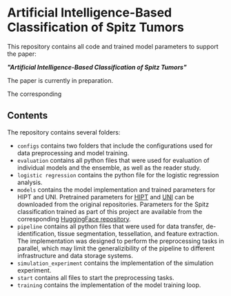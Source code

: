 # Artificial Intelligence-Based Classification of Spitz Tumors
This repository contains all code and trained model parameters to support the paper:  

***"Artificial Intelligence-Based Classification of Spitz Tumors"***  

The paper is currently in preparation.

The corresponding 

## Contents
The repository contains several folders:
- `configs` contains two folders that include the configurations used for data preprocessing and model training.
- `evaluation` contains all python files that were used for evaluation of individual models and the ensemble, as well as the reader study. 
- `logistic regression` contains the python file for the logistic regression analysis.
- `models` contains the model implementation and trained parameters for HIPT and UNI.
Pretrained parameters for [HIPT](https://github.com/mahmoodlab/HIPT) and [UNI](https://github.com/mahmoodlab/UNI) can be downloaded from the original repositories.
Parameters for the Spitz classification trained as part of this project are available from the corresponding [HuggingFace repository](https://huggingface.co/RTLucassen/spitz_classification).
- `pipeline` contains all python files that were used for data transfer, de-identification, tissue segmentation, tessellation, and feature extraction. 
The implementation was designed to perform the preprocessing tasks in parallel, 
which may limit the generalizibility of the pipeline to different infrastructure and data storage systems.
- `simulation_experiment` contains the implementation of the simulation experiment.
- `start` contains all files to start the preprocessing tasks.
- `training` contains the implementation of the model training loop.
